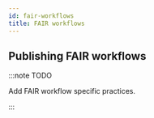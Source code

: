 ```yaml
---
id: fair-workflows
title: FAIR workflows
---
```


## Publishing FAIR workflows

:::note TODO

Add FAIR workflow specific practices.

:::